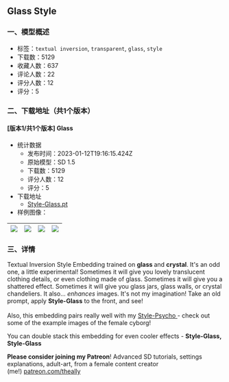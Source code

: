 ## Glass Style
### 一、模型概述

- 标签：`textual inversion`, `transparent`, `glass`, `style`
- 下载数：5129
- 收藏人数：637
- 评论人数：22
- 评分人数：12
- 评分：5

### 二、下载地址（共1个版本）

#### [版本1/共1个版本] Glass

- 统计数据
  - 发布时间：2023-01-12T19:16:15.424Z
  - 原始模型：SD 1.5
  - 下载数：5129
  - 评分人数：12
  - 评分：5
- 下载地址
  - [Style-Glass.pt](https://civitai.com/api/download/models/4997)
- 样例图像：

| <img src="https://image.civitai.com/xG1nkqKTMzGDvpLrqFT7WA/91db47a6-6aa4-4374-4099-856bfb3f0100/width=450/36403.jpeg" /> | <img src="https://image.civitai.com/xG1nkqKTMzGDvpLrqFT7WA/4191c8c9-0244-411c-6a35-5c172d210700/width=450/36410.jpeg" /> | <img src="https://image.civitai.com/xG1nkqKTMzGDvpLrqFT7WA/e11bf3bf-b7af-423d-4c40-247bba933900/width=450/36409.jpeg" /> | <img src="https://image.civitai.com/xG1nkqKTMzGDvpLrqFT7WA/f69351a7-eb96-43d9-701c-56d53990a800/width=450/36408.jpeg" /> |
| ---- | ---- | ---- | ---- |


### 三、详情
<p>Textual Inversion Style Embedding trained on <strong>glass </strong>and <strong>crystal</strong>. It's an odd one, a little experimental! Sometimes it will give you lovely translucent clothing details, or even clothing made of glass. Sometimes it will give you a shattered effect. Sometimes it will give you glass jars, glass walls, or crystal chandeliers. It also... <em>enhances </em>images. It's not my imagination! Take an old prompt, apply <strong>Style-Glass</strong> to the front, and see!<br /><br />Also, this embedding pairs really well with my <a target="_blank" rel="ugc" href="https://civitai.com/models/2289/psycho-style">Style-Psycho </a>- check out some of the example images of the female cyborg!</p><p></p><p>You can double stack this embedding for even cooler effects - <strong>Style-Glass, Style-Glass</strong></p><p></p><p><strong>Please consider joining my Patreon</strong>! Advanced SD tutorials, settings explanations, adult-art, from a female content creator (me!) <a target="_blank" rel="ugc" href="http://patreon.com/theally">patreon.com/theally</a></p>